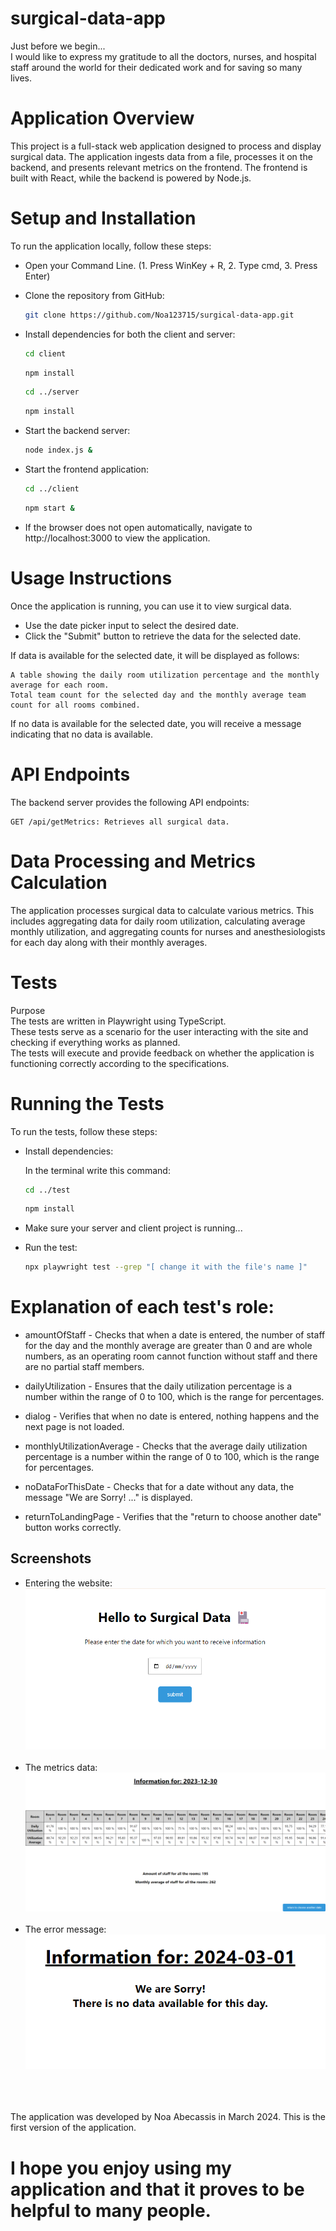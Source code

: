 # surgical-data-app
Just before we begin... <br/>
I would like to express my gratitude to all the doctors, nurses, and hospital staff around the world for their dedicated work and for saving so many lives.

# Application Overview
This project is a full-stack web application designed to process and display surgical data. The application ingests data from a file, processes it on the backend, and presents relevant metrics on the frontend. The frontend is built with React, while the backend is powered by Node.js.

# Setup and Installation
To run the application locally, follow these steps:
- Open your Command Line. (1. Press WinKey + R, 2. Type cmd, 3. Press Enter)
- Clone the repository from GitHub: 

    ```bash
    git clone https://github.com/Noa123715/surgical-data-app.git
    ```

- Install dependencies for both the client and server:

    ```bash
    cd client
    ```

    ```bash
    npm install
    ```

    ```bash
    cd ../server
    ```

    ```bash 
    npm install
    ```

- Start the backend server:

    ```bash
    node index.js &
    ```

- Start the frontend application:

    ```bash
    cd ../client
    ```

    ```bash
    npm start &
    ```

- If the browser does not open automatically, navigate to http://localhost:3000 to view the application.

# Usage Instructions
Once the application is running, you can use it to view surgical data.
- Use the date picker input to select the desired date.
- Click the "Submit" button to retrieve the data for the selected date.

If data is available for the selected date, it will be displayed as follows:

    A table showing the daily room utilization percentage and the monthly average for each room.
    Total team count for the selected day and the monthly average team count for all rooms combined.

If no data is available for the selected date, you will receive a message indicating that no data is available.

# API Endpoints
The backend server provides the following API endpoints:

    GET /api/getMetrics: Retrieves all surgical data.

# Data Processing and Metrics Calculation
The application processes surgical data to calculate various metrics. This includes aggregating data for daily room utilization, calculating average monthly utilization, and aggregating counts for nurses and anesthesiologists for each day along with their monthly averages.

# Tests
Purpose <br/>
The tests are written in Playwright using TypeScript.<br/>
These tests serve as a scenario for the user interacting with the site and checking if everything works as planned. <br/>
The tests will execute and provide feedback on whether the application is functioning correctly according to the specifications.

# Running the Tests
To run the tests, follow these steps:

- Install dependencies:

    In the terminal write this command:

    ```bash
    cd ../test
    ```

    ```bash
    npm install
    ```

- Make sure your server and client project is running...

- Run the test: 
    ```bash
    npx playwright test --grep "[ change it with the file's name ]"
    ``` 


# Explanation of each test's role:

- amountOfStaff - Checks that when a date is entered, the number of staff for the day and the monthly average are greater than 0 and are whole numbers, as an operating room cannot function without staff and there are no partial staff members.

- dailyUtilization - Ensures that the daily utilization percentage is a number within the range of 0 to 100, which is the range for percentages.

- dialog - Verifies that when no date is entered, nothing happens and the next page is not loaded.

- monthlyUtilizationAverage - Checks that the average daily utilization percentage is a number within the range of 0 to 100, which is the range for percentages.

- noDataForThisDate - Checks that for a date without any data, the message "We are Sorry! ..." is displayed.

- returnToLandingPage - Verifies that the "return to choose another date" button works correctly.

## Screenshots
- Entering the website:
  <img src="https://github.com/noa123715/surgical-data-app/blob/main/screenshots/landingPage.png"> <br><br>
- The metrics data:
  <img src="https://github.com/Noa123715/surgical-data-app/blob/main/screenshots/Metrics.png"><br><br>
- The error message:
  <img src="https://github.com/noa123715/surgical-data-app/blob/main/screenshots/noAvailableData.png"><br><br>

<br/><br/>
The application was developed by Noa Abecassis in March 2024. This is the first version of the application.
<br/>

# I hope you enjoy using my application and that it proves to be helpful to many people.